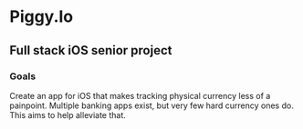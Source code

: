 # Piggy.Io
## Full stack iOS senior project


### Goals
Create an app for iOS that makes tracking physical currency less
of a painpoint. Multiple banking apps exist, but very few 
hard currency ones do. This aims to help alleviate that.
